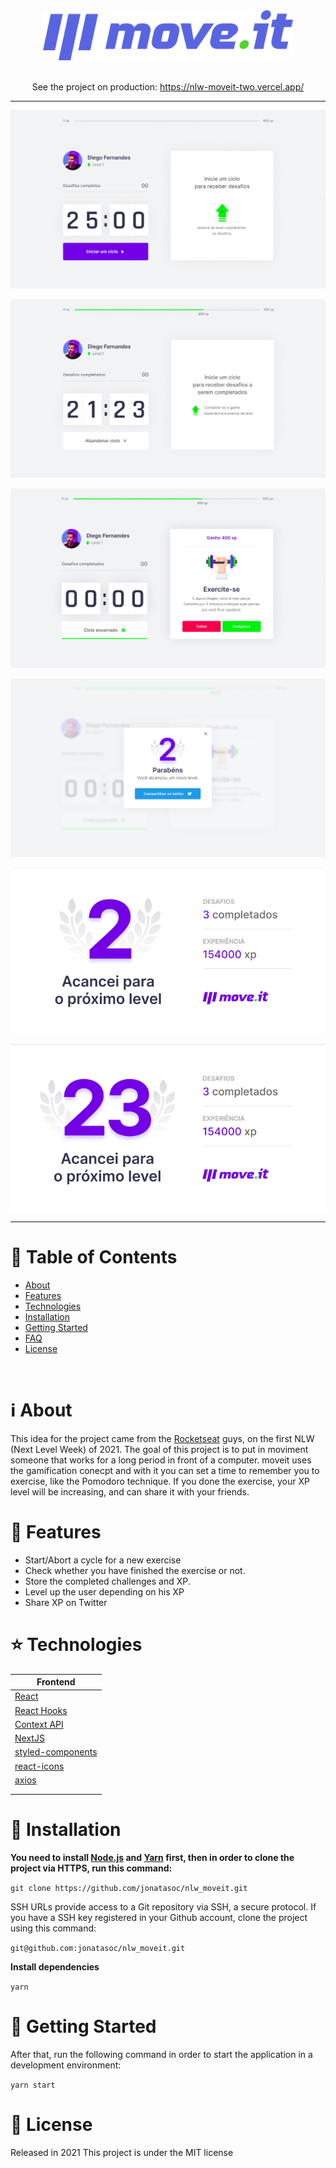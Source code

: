 <div align="center">
    <img alt="Moveit" title="Moveit" width="400" src="docs/logo-full.svg" />
    <br>
    <br>
</div>

<p align="center">
   See the project on production:
   <a href="https://nlw-moveit-two.vercel.app/" rel="noopener noreferrer" target='_blank'>https://nlw-moveit-two.vercel.app/</a>
</p>

---

<p align="center">
   <img src="docs/moveit1.png" width="auto"/>
</p>
<p align="center">
   <img src="docs/moveit2.png" width="auto"/>
</p>
<p align="center">
   <img src="docs/moveit3.png" width="auto"/>
</p>
<p align="center">
   <img src="docs/moveit4.png" width="auto"/>
</p>
<p align="center">
   <img src="docs/moveit5.png" width="auto"/>
</p>
<p align="center">
   <img src="docs/moveit6.png" width="auto"/>
</p>

---

# :pushpin: Table of Contents

- [About](#information_source-about)
- [Features](#rocket-features)
- [Technologies](#star-technologies)
- [Installation](#construction_worker-installation)
- [Getting Started](#runner-getting-started)
- [FAQ](#postbox-faq)
- [License](#closed_book-license)

<br />

# :information_source: About

This idea for the project came from the [Rocketseat](https://rocketseat.com.br/) guys, on the first NLW (Next Level Week) of 2021.
The goal of this project is to put in moviment someone that works for a long period in front of a computer.
moveit uses the gamification conecpt and with it you can set a time to remember you to exercise, like the Pomodoro technique. If you done the exercise, your XP level will be increasing, and can share it with your friends.

# :rocket: Features

- Start/Abort a cycle for a new exercise
- Check whether you have finished the exercise or not.
- Store the completed challenges and XP.
- Level up the user depending on his XP
- Share XP on Twitter

# :star: Technologies

| Frontend                                                  |
| --------------------------------------------------------- |
| [React](https://reactjs.org/)                             |
| [React Hooks](https://reactjs.org/)                       |
| [Context API](https://reactjs.org/)                       |
| [NextJS](https://nextjs.org/)                             |
| [styled-components](https://styled-components.com/)       |
| [react-icons](https://react-icons.github.io/react-icons/) |
| [axios](https://github.com/axios/axios)                   |
|                                                           |
|                                                           |

# :construction_worker: Installation

**You need to install [Node.js](https://nodejs.org/en/download/) and [Yarn](https://yarnpkg.com/) first, then in order to clone the project via HTTPS, run this command:**

`git clone https://github.com/jonatasoc/nlw_moveit.git`

SSH URLs provide access to a Git repository via SSH, a secure protocol. If you have a SSH key registered in your Github account, clone the project using this command:

`git@github.com:jonatasoc/nlw_moveit.git`

**Install dependencies**

`yarn`

# :runner: Getting Started

After that, run the following command in order to start the application in a development environment:

`yarn start`

# :closed_book: License

Released in 2021
This project is under the MIT license
